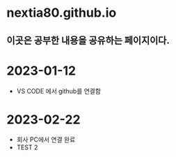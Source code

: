 # nextia80.github.io

## 이곳은 공부한 내용을 공유하는 페이지이다.

# 2023-01-12
* VS CODE 에서 github를 연결함

# 2023-02-22
  * 회사 PC에서 연결 완료
  * TEST 2